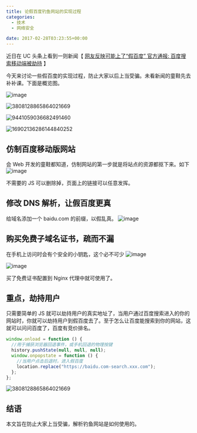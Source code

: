```yaml
---
title: 论假百度钓鱼网站的实现过程
categories:
  - 技术
  - 网络安全

date: 2017-02-28T03:23:55+00:00
---
```


近日在 UC 头条上看到一则新闻【 [网友反映可能上了“假百度” 官方通报: 百度搜索移动端被劫持](http://s4.uczzd.cn/webapp/webview/article/news.html?app=uc-iflow&aid=11171023406464140368&cid=100&zzd_from=uc-iflow&uc_param_str=dndseiwifrvesvntgipf&rd_type=share&pagetype=share&btifl=100&sdkdeep=2&sdksid=0c5f4a3f-05fc-3b4b-31c0-d46547976a9c) 】

今天来讨论一些假百度的实现过程，防止大家以后上当受骗。未看新闻的童鞋先去补补课。下面是概览图。

<!-- more -->

![image](https://github.com/user-attachments/assets/6562cb49-1921-4ebe-a92d-e5368cc9ada5)

![3808128865864021669](https://github.com/user-attachments/assets/46855595-bb08-4c32-ba97-d857a50182fd)

![9441059036682491460](https://github.com/user-attachments/assets/020cc33a-bdfe-41a4-a326-79d3dee36747)

![16902136286144840252](https://github.com/user-attachments/assets/52ad2de2-2317-49e5-87a7-8d963760bc01)

## 仿制百度移动版网站

会 Web 开发的童鞋都知道，仿制网站的第一步就是将站点的资源都抠下来。如下
![image](https://github.com/user-attachments/assets/8c48a65c-4e63-41e2-9426-dc3feb3769ed)

不需要的 JS 可以删除掉，页面上的链接可以任意发挥。

## 修改 DNS 解析，让假百度更真

给域名添加一个 baidu.com 的前缀，以假乱真。
![image](https://github.com/user-attachments/assets/b415c282-b0ab-42fd-bac7-b3633590af27)

## 购买免费子域名证书，疏而不漏

在手机上访问时会有个安全的小钥匙，这个必不可少
![image](https://github.com/user-attachments/assets/5c7d63e5-14b2-4cea-a268-fac2113f70f8)

![image](https://github.com/user-attachments/assets/8f94d8f2-e7c3-4813-82bf-a97c5c021233)

买了免费证书配置到 Nginx 代理中就可使用了。

## 重点，劫持用户

只需要简单的 JS 就可以劫持用户的真实地址了，当用户通过百度搜索进入的你的网站时，你就可以劫持用户到假百度去了。至于怎么让百度能搜索到你的网站，这就可以问问百度了，百度有竞价排名。

```typescript
window.onload = function () {
  //用于捕获浏览器回退事件，或手机回退的物理按键
  history.pushState(null, null, null);
  window.onpopstate = function () {
    //当用户点击后退时，进入假百度
    location.replace("https://baidu.com-search.xxx.com");
  };
};
```

![3808128865864021669](https://github.com/user-attachments/assets/46855595-bb08-4c32-ba97-d857a50182fd)

## 结语
本文旨在防止大家上当受骗，解析钓鱼网站是如何使用的。
